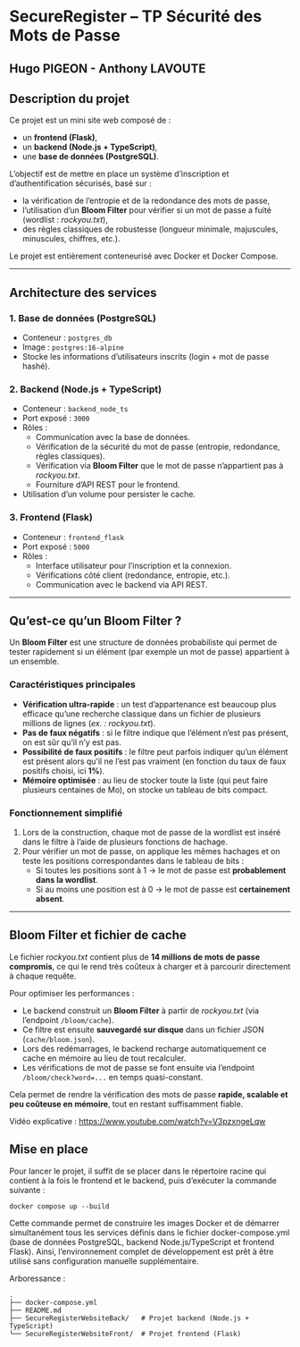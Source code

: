 # SecureRegister – TP Sécurité des Mots de Passe
## Hugo PIGEON - Anthony LAVOUTE

## Description du projet
Ce projet est un mini site web composé de :
- un **frontend (Flask)**,
- un **backend (Node.js + TypeScript)**,
- une **base de données (PostgreSQL)**.

L’objectif est de mettre en place un système d’inscription et d’authentification sécurisés, basé sur :
- la vérification de l’entropie et de la redondance des mots de passe,
- l’utilisation d’un **Bloom Filter** pour vérifier si un mot de passe a fuité (wordlist : *rockyou.txt*),
- des règles classiques de robustesse (longueur minimale, majuscules, minuscules, chiffres, etc.).

Le projet est entièrement conteneurisé avec Docker et Docker Compose.

---

## Architecture des services

### 1. Base de données (PostgreSQL)
- Conteneur : `postgres_db`
- Image : `postgres:16-alpine`
- Stocke les informations d’utilisateurs inscrits (login + mot de passe hashé).

### 2. Backend (Node.js + TypeScript)
- Conteneur : `backend_node_ts`
- Port exposé : `3000`
- Rôles :
  - Communication avec la base de données.
  - Vérification de la sécurité du mot de passe (entropie, redondance, règles classiques).
  - Vérification via **Bloom Filter** que le mot de passe n’appartient pas à *rockyou.txt*.
  - Fourniture d’API REST pour le frontend.
- Utilisation d’un volume pour persister le cache.

### 3. Frontend (Flask)
- Conteneur : `frontend_flask`
- Port exposé : `5000`
- Rôles :
  - Interface utilisateur pour l’inscription et la connexion.
  - Vérifications côté client (redondance, entropie, etc.).
  - Communication avec le backend via API REST.

---

## Qu’est-ce qu’un Bloom Filter ?

Un **Bloom Filter** est une structure de données probabiliste qui permet de tester rapidement si un élément (par exemple un mot de passe) appartient à un ensemble.

### Caractéristiques principales

- **Vérification ultra-rapide** : un test d’appartenance est beaucoup plus efficace qu’une recherche classique dans un fichier de plusieurs millions de lignes (_ex. : rockyou.txt_).
- **Pas de faux négatifs** : si le filtre indique que l’élément n’est pas présent, on est sûr qu’il n’y est pas.
- **Possibilité de faux positifs** : le filtre peut parfois indiquer qu’un élément est présent alors qu’il ne l’est pas vraiment (en fonction du taux de faux positifs choisi, ici **1%**).
- **Mémoire optimisée** : au lieu de stocker toute la liste (qui peut faire plusieurs centaines de Mo), on stocke un tableau de bits compact.

### Fonctionnement simplifié

1. Lors de la construction, chaque mot de passe de la wordlist est inséré dans le filtre à l’aide de plusieurs fonctions de hachage.
2. Pour vérifier un mot de passe, on applique les mêmes hachages et on teste les positions correspondantes dans le tableau de bits :
   - Si toutes les positions sont à 1 → le mot de passe est **probablement dans la wordlist**.
   - Si au moins une position est à 0 → le mot de passe est **certainement absent**.

---

## Bloom Filter et fichier de cache

Le fichier _rockyou.txt_ contient plus de **14 millions de mots de passe compromis**, ce qui le rend très coûteux à charger et à parcourir directement à chaque requête.

Pour optimiser les performances :

- Le backend construit un **Bloom Filter** à partir de _rockyou.txt_ (via l’endpoint `/bloom/cache`).
- Ce filtre est ensuite **sauvegardé sur disque** dans un fichier JSON (`cache/bloom.json`).
- Lors des redémarrages, le backend recharge automatiquement ce cache en mémoire au lieu de tout recalculer.
- Les vérifications de mot de passe se font ensuite via l’endpoint `/bloom/check?word=...` en temps quasi-constant.

Cela permet de rendre la vérification des mots de passe **rapide, scalable et peu coûteuse en mémoire**, tout en restant suffisamment fiable.

Vidéo explicative : https://www.youtube.com/watch?v=V3pzxngeLqw

## Mise en place

Pour lancer le projet, il suffit de se placer dans le répertoire racine qui contient à la fois le frontend et le backend, puis d’exécuter la commande suivante :

```docker compose up --build```

Cette commande permet de construire les images Docker et de démarrer simultanément tous les services définis dans le fichier docker-compose.yml (base de données PostgreSQL, backend Node.js/TypeScript et frontend Flask). Ainsi, l’environnement complet de développement est prêt à être utilisé sans configuration manuelle supplémentaire.

Arboressance : 

```
.
├── docker-compose.yml
├── README.md
├── SecureRegisterWebsiteBack/   # Projet backend (Node.js + TypeScript)
└── SecureRegisterWebsiteFront/  # Projet frontend (Flask)
```